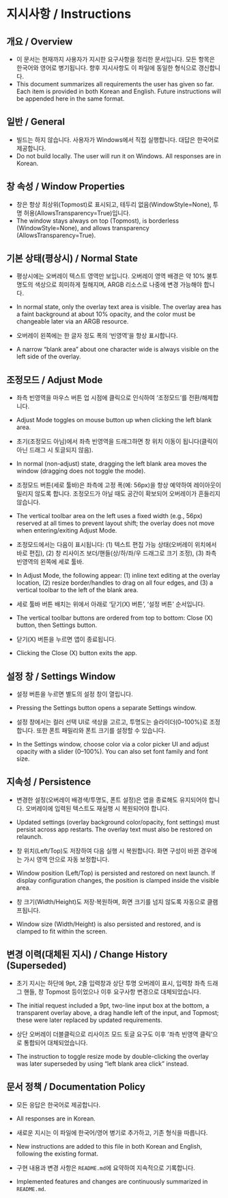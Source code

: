 # 지시사항 / Instructions

## 개요 / Overview
- 이 문서는 현재까지 사용자가 지시한 요구사항을 정리한 문서입니다. 모든 항목은 한국어와 영어로 병기됩니다. 향후 지시사항도 이 파일에 동일한 형식으로 갱신합니다.
- This document summarizes all requirements the user has given so far. Each item is provided in both Korean and English. Future instructions will be appended here in the same format.

## 일반 / General
- 빌드는 하지 않습니다. 사용자가 Windows에서 직접 실행합니다. 대답은 한국어로 제공합니다.
- Do not build locally. The user will run it on Windows. All responses are in Korean.

## 창 속성 / Window Properties
- 창은 항상 최상위(Topmost)로 표시되고, 테두리 없음(WindowStyle=None), 투명 허용(AllowsTransparency=True)입니다.
- The window stays always on top (Topmost), is borderless (WindowStyle=None), and allows transparency (AllowsTransparency=True).

## 기본 상태(평상시) / Normal State
- 평상시에는 오버레이 텍스트 영역만 보입니다. 오버레이 영역 배경은 약 10% 불투명도의 색상으로 희미하게 칠해지며, ARGB 리소스로 나중에 변경 가능해야 합니다.
- In normal state, only the overlay text area is visible. The overlay area has a faint background at about 10% opacity, and the color must be changeable later via an ARGB resource.

- 오버레이 왼쪽에는 한 글자 정도 폭의 ‘빈영역’을 항상 표시합니다.
- A narrow “blank area” about one character wide is always visible on the left side of the overlay.

## 조정모드 / Adjust Mode
- 좌측 빈영역을 마우스 버튼 업 시점에 클릭으로 인식하여 ‘조정모드’를 전환/해제합니다.
- Adjust Mode toggles on mouse button up when clicking the left blank area.

- 초기(조정모드 아님)에서 좌측 빈영역을 드래그하면 창 위치 이동이 됩니다(클릭이 아닌 드래그 시 토글되지 않음).
- In normal (non-adjust) state, dragging the left blank area moves the window (dragging does not toggle the mode).

- 조정모드 버튼(세로 툴바)은 좌측에 고정 폭(예: 56px)을 항상 예약하여 레이아웃이 밀리지 않도록 합니다. 조정모드가 아닐 때도 공간이 확보되어 오버레이가 흔들리지 않습니다.
- The vertical toolbar area on the left uses a fixed width (e.g., 56px) reserved at all times to prevent layout shift; the overlay does not move when entering/exiting Adjust Mode.

- 조정모드에서는 다음이 표시됩니다: (1) 텍스트 편집 가능 상태(오버레이 위치에서 바로 편집), (2) 창 리사이즈 보더/핸들(상/하/좌/우 드래그로 크기 조정), (3) 좌측 빈영역의 왼쪽에 세로 툴바.
- In Adjust Mode, the following appear: (1) inline text editing at the overlay location, (2) resize border/handles to drag on all four edges, and (3) a vertical toolbar to the left of the blank area.

- 세로 툴바 버튼 배치는 위에서 아래로 ‘닫기(X) 버튼’, ‘설정 버튼’ 순서입니다.
- The vertical toolbar buttons are ordered from top to bottom: Close (X) button, then Settings button.

- 닫기(X) 버튼을 누르면 앱이 종료됩니다.
- Clicking the Close (X) button exits the app.

## 설정 창 / Settings Window
- 설정 버튼을 누르면 별도의 설정 창이 열립니다.
- Pressing the Settings button opens a separate Settings window.

- 설정 창에서는 컬러 선택 UI로 색상을 고르고, 투명도는 슬라이더(0–100%)로 조정합니다. 또한 폰트 패밀리와 폰트 크기를 설정할 수 있습니다.
- In the Settings window, choose color via a color picker UI and adjust opacity with a slider (0–100%). You can also set font family and font size.

## 지속성 / Persistence
- 변경한 설정(오버레이 배경색/투명도, 폰트 설정)은 앱을 종료해도 유지되어야 합니다. 오버레이에 입력된 텍스트도 재실행 시 복원되어야 합니다.
- Updated settings (overlay background color/opacity, font settings) must persist across app restarts. The overlay text must also be restored on relaunch.

- 창 위치(Left/Top)도 저장하여 다음 실행 시 복원합니다. 화면 구성이 바뀐 경우에는 가시 영역 안으로 자동 보정합니다.
- Window position (Left/Top) is persisted and restored on next launch. If display configuration changes, the position is clamped inside the visible area.

- 창 크기(Width/Height)도 저장·복원하며, 화면 크기를 넘지 않도록 자동으로 클램프됩니다.
- Window size (Width/Height) is also persisted and restored, and is clamped to fit within the screen.

## 변경 이력(대체된 지시) / Change History (Superseded)
- 초기 지시는 하단에 9pt, 2줄 입력창과 상단 투명 오버레이 표시, 입력창 좌측 드래그 핸들, 창 Topmost 등이었으나 이후 요구사항 변경으로 대체되었습니다.
- The initial request included a 9pt, two-line input box at the bottom, a transparent overlay above, a drag handle left of the input, and Topmost; these were later replaced by updated requirements.

- 상단 오버레이 더블클릭으로 리사이즈 모드 토글 요구도 이후 ‘좌측 빈영역 클릭’으로 통합되어 대체되었습니다.
- The instruction to toggle resize mode by double-clicking the overlay was later superseded by using “left blank area click” instead.

## 문서 정책 / Documentation Policy
- 모든 응답은 한국어로 제공합니다.
- All responses are in Korean.

- 새로운 지시는 이 파일에 한국어/영어 병기로 추가하고, 기존 형식을 따릅니다.
- New instructions are added to this file in both Korean and English, following the existing format.

- 구현 내용과 변경 사항은 `README.md`에 요약하여 지속적으로 기록합니다.
- Implemented features and changes are continuously summarized in `README.md`.
